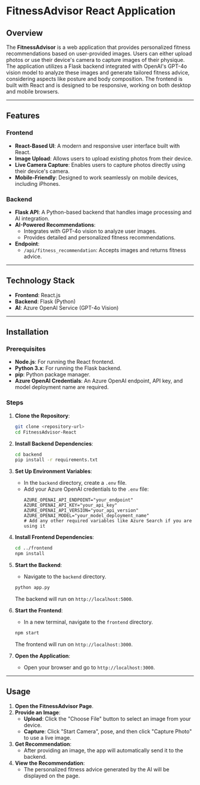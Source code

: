 # FitnessAdvisor React Application

## Overview
The **FitnessAdvisor** is a web application that provides personalized fitness recommendations based on user-provided images. Users can either upload photos or use their device's camera to capture images of their physique. The application utilizes a Flask backend integrated with OpenAI's GPT-4o vision model to analyze these images and generate tailored fitness advice, considering aspects like posture and body composition. The frontend is built with React and is designed to be responsive, working on both desktop and mobile browsers.

---

## Features
### Frontend
- **React-Based UI**: A modern and responsive user interface built with React.
- **Image Upload**: Allows users to upload existing photos from their device.
- **Live Camera Capture**: Enables users to capture photos directly using their device's camera.
- **Mobile-Friendly**: Designed to work seamlessly on mobile devices, including iPhones.

### Backend
- **Flask API**: A Python-based backend that handles image processing and AI integration.
- **AI-Powered Recommendations**:
  - Integrates with GPT-4o vision to analyze user images.
  - Provides detailed and personalized fitness recommendations.
- **Endpoint**:
  - `/api/fitness_recommendation`: Accepts images and returns fitness advice.

---

## Technology Stack
- **Frontend**: React.js
- **Backend**: Flask (Python)
- **AI**: Azure OpenAI Service (GPT-4o Vision)

---

## Installation

### Prerequisites
- **Node.js**: For running the React frontend.
- **Python 3.x**: For running the Flask backend.
- **pip**: Python package manager.
- **Azure OpenAI Credentials**: An Azure OpenAI endpoint, API key, and model deployment name are required.

### Steps
1. **Clone the Repository**:
   ```bash
   git clone <repository-url>
   cd FitnessAdvisor-React
   ```
2. **Install Backend Dependencies**:
   ```bash
   cd backend
   pip install -r requirements.txt
   ```
3. **Set Up Environment Variables**:
   - In the `backend` directory, create a `.env` file.
   - Add your Azure OpenAI credentials to the `.env` file:
     ```
     AZURE_OPENAI_API_ENDPOINT="your_endpoint"
     AZURE_OPENAI_API_KEY="your_api_key"
     AZURE_OPENAI_API_VERSION="your_api_version"
     AZURE_OPENAI_MODEL="your_model_deployment_name"
     # Add any other required variables like Azure Search if you are using it
     ```
4. **Install Frontend Dependencies**:
   ```bash
   cd ../frontend
   npm install
   ```
5. **Start the Backend**:
   - Navigate to the `backend` directory.
   ```bash
   python app.py
   ```
   The backend will run on `http://localhost:5000`.

6. **Start the Frontend**:
   - In a new terminal, navigate to the `frontend` directory.
   ```bash
   npm start
   ```
   The frontend will run on `http://localhost:3000`.

7. **Open the Application**:
   - Open your browser and go to `http://localhost:3000`.

---

## Usage

1. **Open the FitnessAdvisor Page**.
2. **Provide an Image**:
   - **Upload**: Click the "Choose File" button to select an image from your device.
   - **Capture**: Click "Start Camera", pose, and then click "Capture Photo" to use a live image.
3. **Get Recommendation**:
   - After providing an image, the app will automatically send it to the backend.
4. **View the Recommendation**:
   - The personalized fitness advice generated by the AI will be displayed on the page.